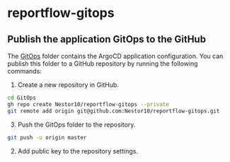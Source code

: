 # reportflow-gitops


## Publish the application GitOps to the GitHub

The [GitOps](GitOps/) folder contains the ArgoCD application configuration. You can publish this folder to a GitHub repository by running the following commands:

1. Create a new repository in GitHub.
```bash
cd GitOps
gh repo create Nestor10/reportflow-gitops --private
git remote add origin git@github.com:Nestor10/reportflow-gitops.git
```

3. Push the GitOps folder to the repository.
```bash
git push -u origin master
```

2. Add public key to the repository settings.
